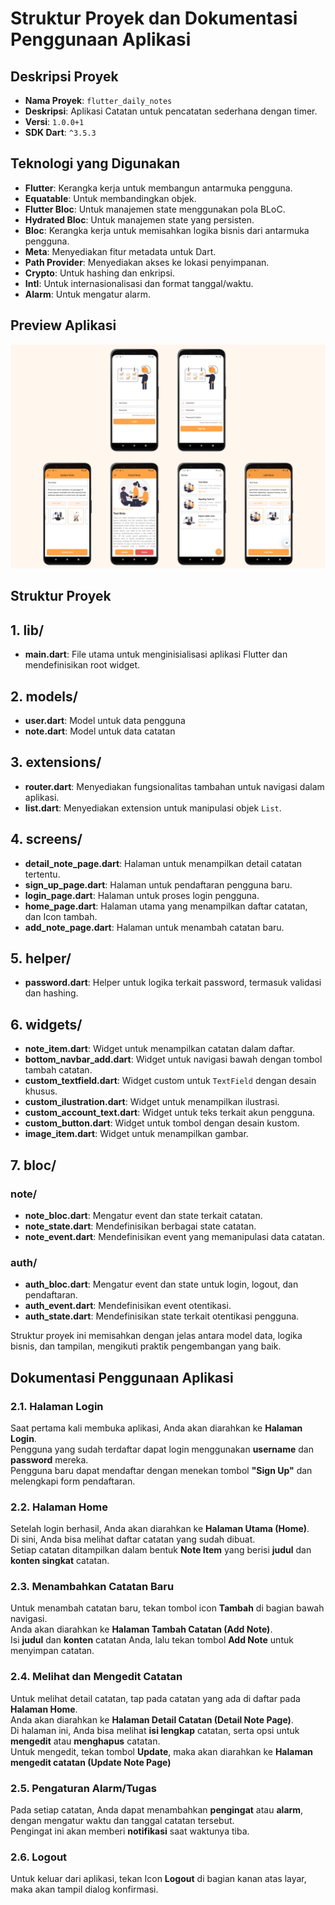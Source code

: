 # Struktur Proyek dan Dokumentasi Penggunaan Aplikasi

## Deskripsi Proyek

- **Nama Proyek**: `flutter_daily_notes`
- **Deskripsi**: Aplikasi Catatan untuk pencatatan sederhana dengan timer.
- **Versi**: `1.0.0+1`
- **SDK Dart**: `^3.5.3`

## Teknologi yang Digunakan

- **Flutter**: Kerangka kerja untuk membangun antarmuka pengguna.
- **Equatable**: Untuk membandingkan objek.
- **Flutter Bloc**: Untuk manajemen state menggunakan pola BLoC.
- **Hydrated Bloc**: Untuk manajemen state yang persisten.
- **Bloc**: Kerangka kerja untuk memisahkan logika bisnis dari antarmuka pengguna.
- **Meta**: Menyediakan fitur metadata untuk Dart.
- **Path Provider**: Menyediakan akses ke lokasi penyimpanan.
- **Crypto**: Untuk hashing dan enkripsi.
- **Intl**: Untuk internasionalisasi dan format tanggal/waktu.
- **Alarm**: Untuk mengatur alarm.

## Preview Aplikasi

![Screenshot](assets/images/preview.png)

## Struktur Proyek

## 1. lib/

- **main.dart**: File utama untuk menginisialisasi aplikasi Flutter dan mendefinisikan root widget.

## 2. models/

- **user.dart**: Model untuk data pengguna
- **note.dart**: Model untuk data catatan

## 3. extensions/

- **router.dart**: Menyediakan fungsionalitas tambahan untuk navigasi dalam aplikasi.
- **list.dart**: Menyediakan extension untuk manipulasi objek `List`.

## 4. screens/

- **detail_note_page.dart**: Halaman untuk menampilkan detail catatan tertentu.
- **sign_up_page.dart**: Halaman untuk pendaftaran pengguna baru.
- **login_page.dart**: Halaman untuk proses login pengguna.
- **home_page.dart**: Halaman utama yang menampilkan daftar catatan, dan Icon tambah.
- **add_note_page.dart**: Halaman untuk menambah catatan baru.

## 5. helper/

- **password.dart**: Helper untuk logika terkait password, termasuk validasi dan hashing.

## 6. widgets/

- **note_item.dart**: Widget untuk menampilkan catatan dalam daftar.
- **bottom_navbar_add.dart**: Widget untuk navigasi bawah dengan tombol tambah catatan.
- **custom_textfield.dart**: Widget custom untuk `TextField` dengan desain khusus.
- **custom_ilustration.dart**: Widget untuk menampilkan ilustrasi.
- **custom_account_text.dart**: Widget untuk teks terkait akun pengguna.
- **custom_button.dart**: Widget untuk tombol dengan desain kustom.
- **image_item.dart**: Widget untuk menampilkan gambar.

## 7. bloc/

### note/

- **note_bloc.dart**: Mengatur event dan state terkait catatan.
- **note_state.dart**: Mendefinisikan berbagai state catatan.
- **note_event.dart**: Mendefinisikan event yang memanipulasi data catatan.

### auth/

- **auth_bloc.dart**: Mengatur event dan state untuk login, logout, dan pendaftaran.
- **auth_event.dart**: Mendefinisikan event otentikasi.
- **auth_state.dart**: Mendefinisikan state terkait otentikasi pengguna.

Struktur proyek ini memisahkan dengan jelas antara model data, logika bisnis, dan tampilan, mengikuti praktik pengembangan yang baik.

## Dokumentasi Penggunaan Aplikasi

### 2.1. Halaman Login

Saat pertama kali membuka aplikasi, Anda akan diarahkan ke **Halaman Login**.  
Pengguna yang sudah terdaftar dapat login menggunakan **username** dan **password** mereka.  
Pengguna baru dapat mendaftar dengan menekan tombol **"Sign Up"** dan melengkapi form pendaftaran.

### 2.2. Halaman Home

Setelah login berhasil, Anda akan diarahkan ke **Halaman Utama (Home)**.  
Di sini, Anda bisa melihat daftar catatan yang sudah dibuat.  
Setiap catatan ditampilkan dalam bentuk **Note Item** yang berisi **judul** dan **konten singkat** catatan.

### 2.3. Menambahkan Catatan Baru

Untuk menambah catatan baru, tekan tombol icon **Tambah** di bagian bawah navigasi.  
Anda akan diarahkan ke **Halaman Tambah Catatan (Add Note)**.  
Isi **judul** dan **konten** catatan Anda, lalu tekan tombol **Add Note** untuk menyimpan catatan.

### 2.4. Melihat dan Mengedit Catatan

Untuk melihat detail catatan, tap pada catatan yang ada di daftar pada **Halaman Home**.  
Anda akan diarahkan ke **Halaman Detail Catatan (Detail Note Page)**.  
Di halaman ini, Anda bisa melihat **isi lengkap** catatan, serta opsi untuk **mengedit** atau **menghapus** catatan.  
Untuk mengedit, tekan tombol **Update**, maka akan diarahkan ke **Halaman mengedit catatan (Update Note Page)**

### 2.5. Pengaturan Alarm/Tugas

Pada setiap catatan, Anda dapat menambahkan **pengingat** atau **alarm**, dengan mengatur waktu dan tanggal catatan tersebut.  
Pengingat ini akan memberi **notifikasi** saat waktunya tiba.

### 2.6. Logout

Untuk keluar dari aplikasi, tekan Icon **Logout** di bagian kanan atas layar, maka akan tampil dialog konfirmasi.
